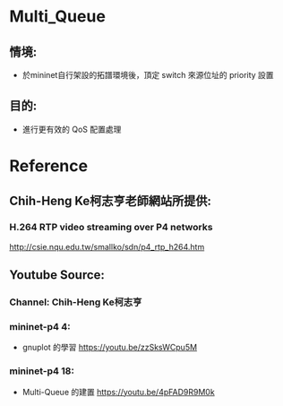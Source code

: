 # Multi_Queue
## 情境:
* 於mininet自行架設的拓譜環境後，頂定 switch 來源位址的 priority 設置
## 目的: 
* 進行更有效的 QoS 配置處理









# Reference

## Chih-Heng Ke柯志亨老師網站所提供:
### H.264 RTP video streaming over P4 networks
http://csie.nqu.edu.tw/smallko/sdn/p4_rtp_h264.htm
## Youtube Source:
### Channel: Chih-Heng Ke柯志亨
### mininet-p4 4:
* gnuplot 的學習
https://youtu.be/zzSksWCpu5M
### mininet-p4 18:
* Multi-Queue 的建置
https://youtu.be/4pFAD9R9M0k
